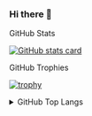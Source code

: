 ### Hi there 👋


  <summary>GitHub Stats</summary>

[![GitHub stats card]](https://github.com/anuraghazra/github-readme-stats)



  <summary>GitHub Trophies</summary>

[![trophy](https://github-profile-trophy.vercel.app/?username=Manisso)](https://github.com/ryo-ma/github-profile-trophy)



<details>
  <summary>GitHub Top Langs</summary>

[![GitHub Top Langs]](https://github.com/anuraghazra/github-readme-stats)

</details>


<!-- Links -->

[github stats card]: https://github-readme-stats.vercel.app/api?username=Manisso
[github trophies]: https://github-profile-trophy.vercel.app/?username=Manisso&column=4&margin-w=18&margin-h=15
[github top langs]: https://github-readme-stats.vercel.app/api/top-langs/?username=Manisso&layout=compact
